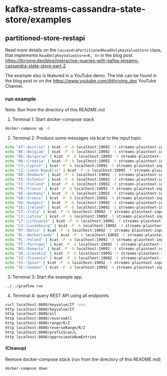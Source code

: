 # kafka-streams-cassandra-state-store/examples 
## partitioned-store-restapi

Read more details on the `CassandraPartitionedReadOnlyKeyValueStore` class, that _implements_ `ReadOnlyKeyValueStore<K, V>` in the blog post.
https://thriving.dev/blog/interactive-queries-with-kafka-streams-cassandra-state-store-part-2

The example also is featured in a YouTube demo. The link can be found in the blog post or on the https://www.youtube.com/@thriving_dev YouTube Channel. 

### run example

Note: Run from the directory of this README.md

1. Terminal 1: Start docker-compose stack
```bash
docker-compose up -d
```

2. Terminal 2: Produce some messages via kcat to the input topic
```bash
echo "AT::Austria" | kcat -P -b localhost:19092 -t streams-plaintext-input -K::
echo "BE::Belgium" | kcat -P -b localhost:19092 -t streams-plaintext-input -K::
echo "BG::Bulgaria" | kcat -P -b localhost:19092 -t streams-plaintext-input -K::
echo "HR::Croatia" | kcat -P -b localhost:19092 -t streams-plaintext-input -K::
echo "CY::Cyprus" | kcat -P -b localhost:19092 -t streams-plaintext-input -K::
echo "CZ::Czech Republic" | kcat -P -b localhost:19092 -t streams-plaintext-input -K::
echo "DK::Denmark" | kcat -P -b localhost:19092 -t streams-plaintext-input -K::
echo "EE::Estonia" | kcat -P -b localhost:19092 -t streams-plaintext-input -K::
echo "FI::Finland" | kcat -P -b localhost:19092 -t streams-plaintext-input -K::
echo "FR::France" | kcat -P -b localhost:19092 -t streams-plaintext-input -K::
echo "DE::Germany" | kcat -P -b localhost:19092 -t streams-plaintext-input -K::
echo "GR::Greece" | kcat -P -b localhost:19092 -t streams-plaintext-input -K::
echo "HU::Hungary" | kcat -P -b localhost:19092 -t streams-plaintext-input -K::
echo "IE::Ireland" | kcat -P -b localhost:19092 -t streams-plaintext-input -K::
echo "IT::Italy" | kcat -P -b localhost:19092 -t streams-plaintext-input -K::
echo "LV::Latvia" | kcat -P -b localhost:19092 -t streams-plaintext-input -K::
echo "LT::Lithuania" | kcat -P -b localhost:19092 -t streams-plaintext-input -K::
echo "LU::Luxembourg" | kcat -P -b localhost:19092 -t streams-plaintext-input -K::
echo "MT::Malta" | kcat -P -b localhost:19092 -t streams-plaintext-input -K::
echo "NL::Netherlands" | kcat -P -b localhost:19092 -t streams-plaintext-input -K::
echo "PL::Poland" | kcat -P -b localhost:19092 -t streams-plaintext-input -K::
echo "PT::Portugal" | kcat -P -b localhost:19092 -t streams-plaintext-input -K::
echo "RO::Romania" | kcat -P -b localhost:19092 -t streams-plaintext-input -K::
echo "SK::Slovakia" | kcat -P -b localhost:19092 -t streams-plaintext-input -K::
echo "SI::Slovenia" | kcat -P -b localhost:19092 -t streams-plaintext-input -K::
echo "ES::Spain" | kcat -P -b localhost:19092 -t streams-plaintext-input -K::
echo "SE::Sweden" | kcat -P -b localhost:19092 -t streams-plaintext-input -K::
```

3. Terminal 3: Start the example app
```bash
../../gradlew run
```

4. Terminal 4: query REST API using all endpoints
```bash
curl localhost:8080/keyvalue/IT -vvv
http localhost:8080/keyvalue/IT
http localhost:8080/all
http localhost:8080/reverseAll
http localhost:8080/range/R/Z
http localhost:8080/reverseRange/R/Z
http localhost:8080/prefixScan/L
http localhost:8080/approximateNumEntries
```

#### (Cleanup)

Remove docker-compose stack (run from the directory of this README.md)
```bash
docker-compose down
```
